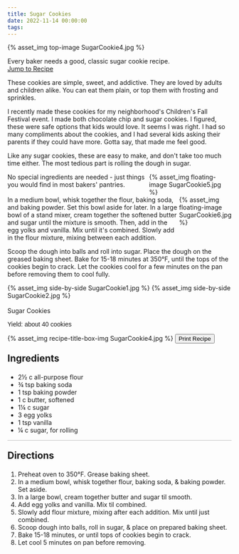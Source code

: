 ```yaml
---
title: Sugar Cookies
date: 2022-11-14 00:00:00
tags:
---
```


{% asset_img top-image SugarCookie4.jpg %}
<div class="post-body">
Every baker needs a good, classic sugar cookie recipe. 

<br>
<!--more-->

<a class="jump-to-recipe-btn" href="#recipejump"> 
    Jump to Recipe
</a>

These cookies are simple, sweet, and addictive. They are loved by adults and children alike. You can eat them plain, or top them with frosting and sprinkles. 

I recently made these cookies for my neighborhood's Children's Fall Festival event. I made both chocolate chip and sugar cookies. I figured, these were safe options that kids would love. It seems I was right. I had so many compliments about the cookies, and I had several kids asking their parents if they could have more. Gotta say, that made me feel good. 

Like any sugar cookies, these are easy to make, and don't take too much time either. The most tedious part is rolling the dough in sugar. 

<div style="display:flex;">
No special ingredients are needed - just things you would find in most bakers' pantries. 
<div>
    {% asset_img floating-image SugarCookie5.jpg %}
</div>
</div>

<div style="display:flex;">
In a medium bowl, whisk together the flour, baking soda, and baking powder. Set this bowl aside for later. 
In a large bowl of a stand mixer, cream together the softened butter and sugar until the mixture is smooth. Then, add in the egg yolks and vanilla. Mix until it's combined. 
Slowly add in the flour mixture, mixing between each addition. 
<div>
    {% asset_img floating-image SugarCookie6.jpg %}
</div>
</div>

Scoop the dough into balls and roll into sugar. Place the dough on the greased baking sheet. Bake for 15-18 minutes at 350°F, until the tops of the cookies begin to crack. 
Let the cookies cool for a few minutes on the pan before removing them to cool fully. 
<div style="display:flex;">
    {% asset_img side-by-side SugarCookie1.jpg %}
    {% asset_img side-by-side SugarCookie2.jpg %}
</div>

<br>
</div>

<div id="recipejump"></div>
<div id="recipe">
    <div class="recipe-box">
        <div class="recipe-title-box">
            <div>
                <div class="recipe-title-box-title">
                    <div class="recipe-title-box-header">Sugar Cookies</div>
                </div>
                <p class="recipe-title-box-title" style="font-family: Arial;">Yield: about 40 cookies</p>
            </div>
            {% asset_img recipe-title-box-img SugarCookie4.jpg %}
            <button class="print-recipe"
                    type="button"
                    onclick="printDIV('recipe')" >
                Print Recipe
            </button>
        </div>
        <p style="font-size:150%;"><b>Ingredients</b></p>
        <ul class="post-body">
                <li>2½ c all-purpose flour</li>
                <li>¾ tsp baking soda</li>
                <li>1 tsp baking powder</li>
                <li>1 c butter, softened</li>
                <li>1¼ c sugar</li>
                <li>3 egg yolks</li>
                <li>1 tsp vanilla</li>
                <li>¼ c sugar, for rolling</li>
        </ul>
        <hr style="height:1px;background-color:rgb(189, 189, 189) ">
        <p style="font-size:150%;"><b>Directions</b></p>
        <ol class="post-body">
            <li>Preheat oven to 350°F. Grease baking sheet.</li>
            <li>In a medium bowl, whisk together flour, baking soda, & baking powder. Set aside.</li>
            <li>In a large bowl, cream together butter and sugar til smooth.</li>
            <li>Add egg yolks and vanilla. Mix til combined.</li>
            <li>Slowly add flour mixture, mixing after each addition. Mix until just combined.</li>
            <li>Scoop dough into balls, roll in sugar, & place on prepared baking sheet.</li>
            <li>Bake 15-18 minutes, or until tops of cookies begin to crack.</li>
            <li>Let cool 5 minutes on pan before removing.</li> 
        </ol> 
    </div>
</div>

<br>
